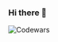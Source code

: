 ### Hi there 👋

![Codewars](https://github.r2v.ch/codewars?user=umioMikket&name=true&top_languages=true&stroke=%23b362ff&theme=dark)
